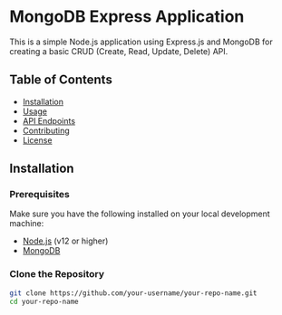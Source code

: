 # MongoDB Express Application

This is a simple Node.js application using Express.js and MongoDB for creating a basic CRUD (Create, Read, Update, Delete) API. 

## Table of Contents

- [Installation](#installation)
- [Usage](#usage)
- [API Endpoints](#api-endpoints)
- [Contributing](#contributing)
- [License](#license)

## Installation

### Prerequisites

Make sure you have the following installed on your local development machine:

- [Node.js](https://nodejs.org/) (v12 or higher)
- [MongoDB](https://www.mongodb.com/)

### Clone the Repository

```bash
git clone https://github.com/your-username/your-repo-name.git
cd your-repo-name